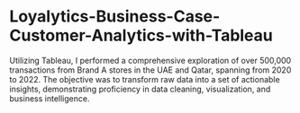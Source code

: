 # Loyalytics-Business-Case-Customer-Analytics-with-Tableau
Utilizing Tableau, I performed a comprehensive exploration of over 500,000 transactions from Brand A stores in the UAE and Qatar, spanning from 2020 to 2022. The objective was to transform raw data into a set of actionable insights, demonstrating proficiency in data cleaning, visualization, and business intelligence.
